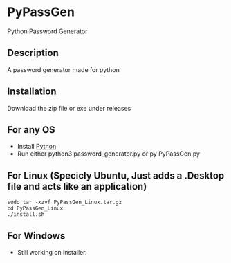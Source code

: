 # PyPassGen
 Python Password Generator

## Description
A password generator made for python

## Installation
Download the zip file or exe under releases 

## For any OS
- Install [Python](https://www.python.org/downloads/)
- Run either python3 password_generator.py or py PyPassGen.py

## For Linux (Specicly Ubuntu, Just adds a .Desktop file and acts like an application)
```
sudo tar -xzvf PyPassGen_Linux.tar.gz 
cd PyPassGen_Linux
./install.sh 
```

## For Windows
- Still working on installer. 

